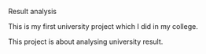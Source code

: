 Result analysis

This is my first university project which I did in my college.

This project is about analysing university result.
